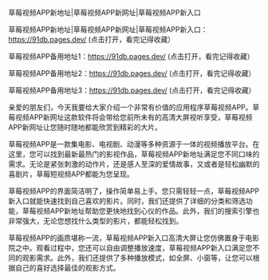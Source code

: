 草莓视频APP新地址|草莓视频APP新网址|草莓视频APP新入口 

草莓视频APP新地址|草莓视频APP新网址|草莓视频APP新入口：https://91db.pages.dev/   (点击打开，看完记得收藏）

草莓视频APP备用地址1：https://91db.pages.dev/    (点击打开，看完记得收藏）

草莓视频APP备用地址2：https://91db.pages.dev/   (点击打开，看完记得收藏）

草莓视频APP备用地址3：https://91db.pages.dev/    (点击打开，看完记得收藏）


亲爱的朋友们，今天我要给大家介绍一个非常有价值的应用程序草莓视频APP。草莓视频APP新网址这款软件将会带给您前所未有的高清大屏视听享受，草莓视频APP新网址让您随时随地都能欣赏到精彩的大片。

草莓视频APP是一款集电影、电视剧、动漫等多种资源于一体的视频播放平台。在这里，您可以找到最新最热门的影视作品，草莓视频APP新地址满足您不同口味的需求。无论是紧张刺激的动作片，还是感人至深的爱情故事，又或者是轻松幽默的喜剧片，草莓短视频APP都能为您呈现。

草莓视频APP的界面简洁明了，操作简单易上手。您只需轻轻一点，草莓视频APP新入口就能快速找到自己喜欢的影片。同时，我们还提供了详细的分类和筛选功能，草莓视频APP新地址帮助您更快地找到心仪的作品。此外，我们的搜索引擎也非常强大，无论您想找什么类型的影片，都能轻松找到。

草莓视频APP的画质堪称一流，草莓视频APP新入口高清大屏让您仿佛置身于电影院之中。观看过程中，您还可以自由调整播放速度，草莓视频APP新入口满足您不同的观影需求。此外，我们还提供了多种播放模式，如全屏、小窗等，让您可以根据自己的喜好选择最佳的观影方式。
